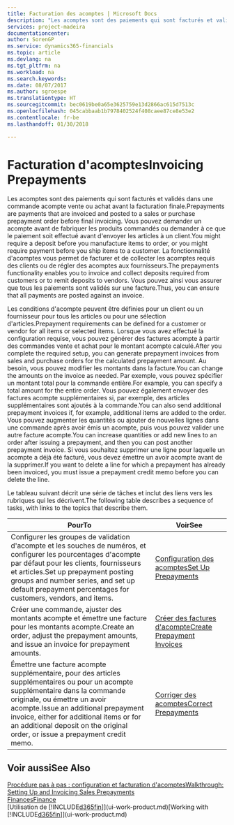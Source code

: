 ```yaml
---
title: Facturation des acomptes | Microsoft Docs
description: "Les acomptes sont des paiements qui sont facturés et validés dans une commande acompte vente ou achat avant la facturation finale. Vous pouvez demander un acompte avant de fabriquer les produits commandés ou demander à ce que le paiement soit effectué avant d'envoyer les articles à un client. La fonctionnalité d'acomptes vous permet de facturer et de collecter les acomptes requis des clients ou de régler des acomptes aux fournisseurs. Vous pouvez ainsi vous assurer que tous les paiements sont validés sur une facture."
services: project-madeira
documentationcenter: 
author: SorenGP
ms.service: dynamics365-financials
ms.topic: article
ms.devlang: na
ms.tgt_pltfrm: na
ms.workload: na
ms.search.keywords: 
ms.date: 08/07/2017
ms.author: sgroespe
ms.translationtype: HT
ms.sourcegitcommit: bec0619be0a65e3625759e13d2866ac615d7513c
ms.openlocfilehash: 045cabbaab1b7978402524f408caee87ce8e53e2
ms.contentlocale: fr-be
ms.lasthandoff: 01/30/2018

---
```

# <a name="invoicing-prepayments"></a><span data-ttu-id="d5334-106">Facturation d'acomptes</span><span class="sxs-lookup"><span data-stu-id="d5334-106">Invoicing Prepayments</span></span>
<span data-ttu-id="d5334-107">Les acomptes sont des paiements qui sont facturés et validés dans une commande acompte vente ou achat avant la facturation finale.</span><span class="sxs-lookup"><span data-stu-id="d5334-107">Prepayments are payments that are invoiced and posted to a sales or purchase prepayment order before final invoicing.</span></span> <span data-ttu-id="d5334-108">Vous pouvez demander un acompte avant de fabriquer les produits commandés ou demander à ce que le paiement soit effectué avant d'envoyer les articles à un client.</span><span class="sxs-lookup"><span data-stu-id="d5334-108">You might require a deposit before you manufacture items to order, or you might require payment before you ship items to a customer.</span></span> <span data-ttu-id="d5334-109">La fonctionnalité d'acomptes vous permet de facturer et de collecter les acomptes requis des clients ou de régler des acomptes aux fournisseurs.</span><span class="sxs-lookup"><span data-stu-id="d5334-109">The prepayments functionality enables you to invoice and collect deposits required from customers or to remit deposits to vendors.</span></span> <span data-ttu-id="d5334-110">Vous pouvez ainsi vous assurer que tous les paiements sont validés sur une facture.</span><span class="sxs-lookup"><span data-stu-id="d5334-110">Thus, you can ensure that all payments are posted against an invoice.</span></span>  

 <span data-ttu-id="d5334-111">Les conditions d'acompte peuvent être définies pour un client ou un fournisseur pour tous les articles ou pour une sélection d'articles.</span><span class="sxs-lookup"><span data-stu-id="d5334-111">Prepayment requirements can be defined for a customer or vendor for all items or selected items.</span></span> <span data-ttu-id="d5334-112">Lorsque vous avez effectué la configuration requise, vous pouvez générer des factures acompte à partir des commandes vente et achat pour le montant acompte calculé.</span><span class="sxs-lookup"><span data-stu-id="d5334-112">After you complete the required setup, you can generate prepayment invoices from sales and purchase orders for the calculated prepayment amount.</span></span> <span data-ttu-id="d5334-113">Au besoin, vous pouvez modifier les montants dans la facture.</span><span class="sxs-lookup"><span data-stu-id="d5334-113">You can change the amounts on the invoice as needed.</span></span> <span data-ttu-id="d5334-114">Par exemple, vous pouvez spécifier un montant total pour la commande entière.</span><span class="sxs-lookup"><span data-stu-id="d5334-114">For example, you can specify a total amount for the entire order.</span></span> <span data-ttu-id="d5334-115">Vous pouvez également envoyer des factures acompte supplémentaires si, par exemple, des articles supplémentaires sont ajoutés à la commande.</span><span class="sxs-lookup"><span data-stu-id="d5334-115">You can also send additional prepayment invoices if, for example, additional items are added to the order.</span></span> <span data-ttu-id="d5334-116">Vous pouvez augmenter les quantités ou ajouter de nouvelles lignes dans une commande après avoir émis un acompte, puis vous pouvez valider une autre facture acompte.</span><span class="sxs-lookup"><span data-stu-id="d5334-116">You can increase quantities or add new lines to an order after issuing a prepayment, and then you can post another prepayment invoice.</span></span> <span data-ttu-id="d5334-117">Si vous souhaitez supprimer une ligne pour laquelle un acompte a déjà été facturé, vous devez émettre un avoir acompte avant de la supprimer.</span><span class="sxs-lookup"><span data-stu-id="d5334-117">If you want to delete a line for which a prepayment has already been invoiced, you must issue a prepayment credit memo before you can delete the line.</span></span>  

 <span data-ttu-id="d5334-118">Le tableau suivant décrit une série de tâches et inclut des liens vers les rubriques qui les décrivent.</span><span class="sxs-lookup"><span data-stu-id="d5334-118">The following table describes a sequence of tasks, with links to the topics that describe them.</span></span>

|<span data-ttu-id="d5334-119">**Pour**</span><span class="sxs-lookup"><span data-stu-id="d5334-119">**To**</span></span>|<span data-ttu-id="d5334-120">**Voir**</span><span class="sxs-lookup"><span data-stu-id="d5334-120">**See**</span></span>|  
|------------|-------------|  
|<span data-ttu-id="d5334-121">Configurer les groupes de validation d'acompte et les souches de numéros, et configurer les pourcentages d'acompte par défaut pour les clients, fournisseurs et articles.</span><span class="sxs-lookup"><span data-stu-id="d5334-121">Set up prepayment posting groups and number series, and set up default prepayment percentages for customers, vendors, and items.</span></span>|[<span data-ttu-id="d5334-122">Configuration des acomptes</span><span class="sxs-lookup"><span data-stu-id="d5334-122">Set Up Prepayments</span></span>](finance-set-up-prepayments.md)|
|<span data-ttu-id="d5334-123">Créer une commande, ajuster des montants acompte et émettre une facture pour les montants acompte.</span><span class="sxs-lookup"><span data-stu-id="d5334-123">Create an order, adjust the prepayment amounts, and issue an invoice for prepayment amounts.</span></span>|[<span data-ttu-id="d5334-124">Créer des factures d'acompte</span><span class="sxs-lookup"><span data-stu-id="d5334-124">Create Prepayment Invoices</span></span>](finance-how-to-create-prepayment-invoices.md)|  
|<span data-ttu-id="d5334-125">Émettre une facture acompte supplémentaire, pour des articles supplémentaires ou pour un acompte supplémentaire dans la commande originale, ou émettre un avoir acompte.</span><span class="sxs-lookup"><span data-stu-id="d5334-125">Issue an additional prepayment invoice, either for additional items or for an additional deposit on the original order, or issue a prepayment credit memo.</span></span>|[<span data-ttu-id="d5334-126">Corriger des acomptes</span><span class="sxs-lookup"><span data-stu-id="d5334-126">Correct Prepayments</span></span>](finance-how-to-correct-prepayments.md)|  

## <a name="see-also"></a><span data-ttu-id="d5334-127">Voir aussi</span><span class="sxs-lookup"><span data-stu-id="d5334-127">See Also</span></span>  
[<span data-ttu-id="d5334-128">Procédure pas à pas : configuration et facturation d'acomptes</span><span class="sxs-lookup"><span data-stu-id="d5334-128">Walkthrough: Setting Up and Invoicing Sales Prepayments</span></span>](walkthrough-setting-up-and-invoicing-sales-prepayments.md)  
[<span data-ttu-id="d5334-129">Finances</span><span class="sxs-lookup"><span data-stu-id="d5334-129">Finance</span></span>](finance.md)  
<span data-ttu-id="d5334-130">[Utilisation de [!INCLUDE[d365fin](includes/d365fin_md.md)]](ui-work-product.md)</span><span class="sxs-lookup"><span data-stu-id="d5334-130">[Working with [!INCLUDE[d365fin](includes/d365fin_md.md)]](ui-work-product.md)</span></span>

